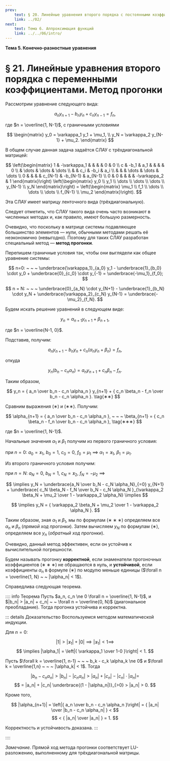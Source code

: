 ```yaml
---
prev:
    text: § 20. Линейные уравнения второго порядка с постоянными коэффициентами
    link: ../02/
next:
    text: Тема 6. Аппроксимация функций
    link: ../../06/intro/
---
```


**Тема 5. Конечно-разностные уравнения**

# § 21. Линейные уравнения второго порядка с переменными коэффициентами. Метод прогонки

Рассмотрим уравнение следующего вида:

$$
a_n y_{n+1} - b_n y_n + c_n y_{n-1} = f_n,
$$

где $n = \overline{1, N-1}$, с граничными условиями

$$
\begin{matrix}
y_0 = \varkappa_1 y_1 + \mu_1, \\
y_N = \varkappa_2 y_{N-1} + \mu_2.
\end{matrix}
$$

В общем случае данная задача задаётся СЛАУ с трёхдиагональной матрицей:

$$
\left(\begin{matrix}
1 & -\varkappa_1 & & & & 0 & 0 \\
c & -b_1 & a_1 & & & & 0 \\
& \dots & \dots & \dots \\
& & c_i & -b_i & a_i \\
& & & \dots & \dots & \dots \\
0 & & & & c_{N-1} & -b_{N-1} & a_{N-1} \\
0 & 0 & & & & -\varkappa_2 & 1
\end{matrix}\right)
\left(\begin{matrix}
y_0 \\ y_1 \\ \dots \\ \dots \\ \dots \\ y_{N-1} \\ y_N
\end{matrix}\right) =
\left(\begin{matrix}
\mu_1 \\ f_1 \\ \dots \\ \dots \\ \dots \\ f_{N-1} \\ \mu_2
\end{matrix}\right).
$$

Эта СЛАУ имеет матрицу ленточного вида (трёхдиагональную).

Следует отметить, что СЛАУ такого вида очень часто возникают в численных методах и, как правило, имеют большую размерность.

Очевидно, что поскольку в матрице системы подавляющее большинство элементов — нули, обычными методами решать её неэкономично (невыгодно). Поэтому для таких СЛАУ разработан специальный метод — **метод прогонки**.

Перепишем граничные условия так, чтобы они выглядели как общее уравнение системы:

$$
n=0: ~ ~ ~ \underbrace{\varkappa_1}_{a_0} y_1 - \underbrace{1}_{b_0} \cdot y_0 + \underbrace{0}_{c_0} \cdot y_{-1} = \underbrace{-\mu_1}_{f_0};
$$

$$
n = N: ~ ~ ~ \underbrace{0}_{a_N} \cdot y_{N+1} - \underbrace{1}_{b_N} \cdot y_N + \underbrace{\varkappa_2}_{c_N} y_{N-1} = \underbrace{-\mu_2}_{f_N}.
$$

Будем искать решение уравнений в следующем виде:

$$
y_n = \alpha_{n+1} y_{n+1} + \beta_{n+1}, \tag{∗}
$$

где $n = \overline{N-1, 0}$.

Подставив, получим:

$$
a_n y_{n+1} - b_n y_n + c_n (\alpha_n y_n + \beta_n) = f_n,
$$

откуда

$$
y_n (b_n - c_n \alpha_n) = a_n y_{n+1} + c_n \beta_n - f_n.
$$

Таким образом,

$$
y_n = { a_n \over b_n - c_n \alpha_n } y_{n+1} + { c_n \beta_n - f_n \over b_n - c_n \alpha_n }. \tag{∗∗}
$$

Сравним выражения $(∗)$ и $(∗∗)$. Получим:

$$
\alpha_{n+1} = { a_n \over b_n - c_n \alpha_n }, ~ ~ ~
\beta_{n+1} = { c_n \beta_n - f_n \over b_n - c_n \alpha_n },
\tag{∗∗∗}
$$

где $n = \overline{1, N-1}$.

Начальные значения $\alpha_1$ и $\beta_1$ получим из первого граничного условия:

при $n = 0$: $a_0 = \varkappa_1$, $b_0 = 1$, $c_0 = 0$, $f_0 = \mu_1$ $\implies$ $\alpha_1 = \varkappa_1$, $\beta_1 = \mu_1$.

Из второго граничного условия получим:

при $n = N$: $a_N = 0$, $b_N = 1$, $c_N = \varkappa_2$, $f_N = -\mu_2$ $\implies$

$$
\implies y_N = \underbrace{a_N \over b_N - c_N \alpha_N}_{=0} y_{N+1} + \underbrace{ c_N \beta_N - f_N \over b_N - c_N \alpha_N }_{\varkappa_2 \beta_N + \mu_2 \over 1 - \varkappa_2 \alpha_N} \implies
$$

$$
\implies y_N = { \varkappa_2 \beta_N + \mu_2 \over 1 - \varkappa_2 \alpha_N }.
$$

Таким образом, зная $\alpha_1$ и $\beta_1$, мы по формулам $(∗∗∗)$ определяем все $\alpha_n$ и $\beta_n$ (*прямой ход прогонки*). Затем вычисляем $y_N$ по формулам $(∗)$, определяем все $y_n$ (*обратный ход прогонки*).

Очевидно, данный метод эффективен, если он устойчив к вычислительной погрешности.

Будем называть прогонку **корректной**, если знаменатели прогоночных коэффициентов $(∗∗∗)$ не обращаются в нуль, и **устойчивой**, если коэффициенты $\alpha_n$ в формуле $(∗)$ по модулю меньше единицы ($\forall n = \overline{1, N} ~ ~ |\alpha_n| < 1$).

Справедлива следующая теорема.

:::: info Теорема
Пусть $a_n, c_n \ne 0 \forall n = \overline{1, N-1}$, и $|b_n| > |a_n| + c_n| ~ ~ \forall n = \overline{0, N}$ (диагональное преобладание). Тогда прогонка устойчива и корректна.

::: details Доказательство
Воспользуемся методом математической индукции.

Для $n = 0$:

$$
|1| > |\varkappa_1| + |0| \implies |\varkappa_1| < 1 \implies
$$
$$
\implies |\alpha_1| = \left|{ \varkappa_1 \over 1-0 }\right| < 1.
$$

Пусть $\forall k = \overline{1, n-1} ~ ~ ~ b_k - c_k \alpha_k \ne 0$ и $\forall k = \overline{1,n} ~ ~ ~ |\alpha_k| < 1$. Тогда

$$
|b_n - c_n \alpha_n| > |b_n| - |c_n \alpha_n| > |a_n| + |c_n| - |c_n| \cdot |\alpha_n| =
$$
$$
= |a_n| + |c_n| \underbrace{(1 - |\alpha_n|)}_{>0} > |a_n| > 0.
$$

Кроме того,

$$
|\alpha_{n+1}| = \left|{ a_n \over b_n - c_n \alpha_n }\right| = { |a_n| \over |b_n - c_n \alpha_n| } <
$$
$$
< { |a_n| \over |a_n| } = 1.
$$

Корректность и устойчивость доказана.
:::

::::

*Замечание.* Прямой ход метода прогонки соответствует LU-разложению, выполненному для трёхдиагональной матрицы.
